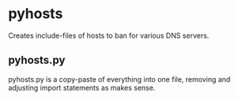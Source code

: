 # pyhosts
Creates include-files of hosts to ban for various DNS servers.

## pyhosts.py
pyhosts.py is a copy-paste of everything into one file, removing and adjusting import statements as makes sense.
